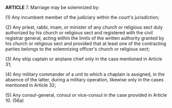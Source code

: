 **ARTICLE** 7. Marriage may be solemnized by:

(1) Any incumbent member of the judiciary within the court's jurisdiction;

(2) Any priest, rabbi, imam, or minister of any church or religious sect duly authorized by his church or religious sect and registered with the civil registrar general, acting within the limits of the written authority granted by his church or religious sect and provided that at least one of the contracting parties belongs to the solemnizing officer's church or religious sect;

(3) Any ship captain or airplane chief only in the case mentioned in Article 31;

(4) Any military commander of a unit to which a chaplain is assigned, in the absence of the latter, during a military operation, likewise only in the cases mentioned in Article 32;

(5) Any consul-general, consul or vice-consul in the case provided in Article 10. (56a)

